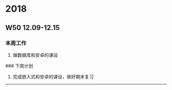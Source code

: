 # 2018
## W50 12.09-12.15
### 本周工作 
<ol>
<li>做数据库和安卓的课设</li> 
</ol>
### 下周计划 
<ol>
<li> 完成嵌入式和安卓的课设，做好期末复习</li> 
</ol>


-------------------------------------------------------------

